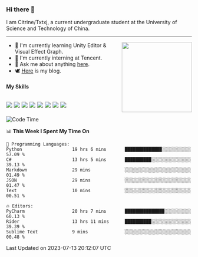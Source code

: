 ### Hi there 👋

I am Citrine/Txtxj, a current undergraduate student at the University of Science and Technology of China.

---

<img align="right" height="190" src="http://github-profile-summary-cards.vercel.app/api/cards/stats?username=txtxj&theme=vue">

- 🌱 I'm currently learning Unity Editor & Visual Effect Graph.
- 🐶 I'm currently interning at Tencent.
- 💬 Ask me about anything [here](https://github.com/txtxj/txtxj/issues).
- 🕊️ [Here](https://txtxj.top) is my blog.

#### My Skills

![](https://img.shields.io/badge/C%23-239120?logo=csharp&logoColor=fff)
![](https://img.shields.io/badge/Unity-000000?logo=unity&logoColor=fff)
![](https://img.shields.io/badge/Python-3e74a2?logo=python&logoColor=fff)
![](https://img.shields.io/badge/C++-65318e?logo=cplusplus&logoColor=fff)
![](https://img.shields.io/badge/C-5654a2?logo=c&logoColor=fff)
![](https://img.shields.io/badge/Blender-f5792a?logo=blender&logoColor=fff)
![](https://img.shields.io/badge/MS%20SQL-cc2927?logo=microsoftsqlserver&logoColor=fff)
![](https://img.shields.io/badge/My%20SQL-4479a1?logo=mysql&logoColor=fff)
---

<!--START_SECTION:waka-->
![Code Time](http://img.shields.io/badge/Code%20Time-1%2C116%20hrs%2048%20mins-blue)

📊 **This Week I Spent My Time On** 

```text
💬 Programming Languages: 
Python                   19 hrs 6 mins       ██████████████░░░░░░░░░░░   57.09 % 
C#                       13 hrs 5 mins       ██████████░░░░░░░░░░░░░░░   39.13 % 
Markdown                 29 mins             ░░░░░░░░░░░░░░░░░░░░░░░░░   01.49 % 
JSON                     29 mins             ░░░░░░░░░░░░░░░░░░░░░░░░░   01.47 % 
Text                     10 mins             ░░░░░░░░░░░░░░░░░░░░░░░░░   00.51 % 

🔥 Editors: 
PyCharm                  20 hrs 7 mins       ███████████████░░░░░░░░░░   60.13 % 
Rider                    13 hrs 11 mins      ██████████░░░░░░░░░░░░░░░   39.39 % 
Sublime Text             9 mins              ░░░░░░░░░░░░░░░░░░░░░░░░░   00.48 % 
```


 Last Updated on 2023-07-13 20:12:07 UTC
<!--END_SECTION:waka-->
